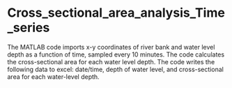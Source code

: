 # Cross_sectional_area_analysis_Time_series

The MATLAB code imports x-y coordinates of river bank and water level depth as a function of time, sampled every 10 minutes.
The code calculates the cross-sectional area for each water level depth. 
The code writes the following data to excel: date/time, depth of water level, and cross-sectional area for each water-level depth.
